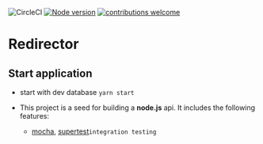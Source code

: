 ![CircleCI](https://circleci.com/gh/mravinale/redirector/tree/master.svg?style=shield&circle-token=eb3944a0ca7838b583c4f6ed63753a01487ad1ea)
[![Node version](https://img.shields.io/node/v/[NPM-MODULE-NAME].svg?style=flat)](http://nodejs.org/download/)
[![contributions welcome](https://img.shields.io/badge/contributions-welcome-brightgreen.svg?style=flat)](https://github.com/mravinale/redirector/issues)
# Redirector

## Start application

* start with dev database `yarn start`

* This project is a seed for building a **node.js** api. It includes the following features:
  * [mocha](https://www.npmjs.com/package/mocha), [supertest](https://www.npmjs.com/package/chai)`integration testing`
